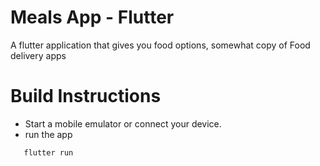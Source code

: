 # Meals App - Flutter
A flutter application that gives you food options, somewhat copy of Food delivery apps


# Build Instructions
- Start a mobile emulator or connect your device.
- run the app <br>
```sh
   flutter run
```
